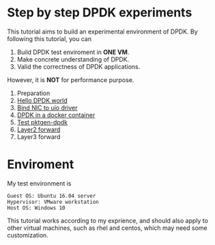 # Step by step DPDK experiments

This tutorial aims to build an experimental environment of DPDK.
By following this tutorial, you can
1. Build DPDK test enviroment in **ONE VM**.
2. Make concrete understanding of DPDK.
3. Valid the correctness of DPDK applications.

However, it is **NOT** for performance purpose.

1. Preparation
1. [Hello DPDK world](markdown/1-hello-dpdk.md)
1. [Bind NIC to uio driver](markdown/2-bind-nic-uio.md)
1. [DPDK in a docker container](markdown/3-dpdk-in-container.md)
1. [Test pktgen-dpdk](markdown/4-pktgen-dpdk.md)
1. [Layer2 forward](markdown/5-l2fwd.md)
1. Layer3 forward

# Enviroment
My test environment is
````
Guest OS: Ubuntu 16.04 server
Hypervisor: VMware workstation
Host OS: Windows 10
````
This tutorial works according to my exprience, and should also apply to other virtual machines, such as rhel and centos, which may need some customization.
